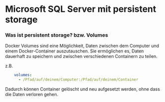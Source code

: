 # Microsoft SQL Server mit persistent storage

### Was ist persistent storage? bzw. Volumes

Docker Volumes sind eine Möglichkeit, Daten zwischen dem Computer und einem Docker-Container auszutauschen. Sie ermöglichen es, Daten dauerhaft zu speichern und zwischen verschiedenen Containern zu teilen.

z.B.

```yml
    volumes:
      - /Pfad/auf/deinem/Computer:/Pfad/auf/deinem/Container
```

Dadurch können Container gelöscht und neu aufgesetzt werden, ohne dass die Daten verloren gehen.

